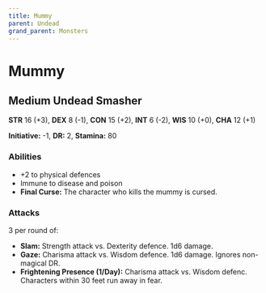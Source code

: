 ```yaml
---
title: Mummy
parent: Undead
grand_parent: Monsters
---
```


# Mummy

## Medium Undead Smasher
**STR** 16 (+3), **DEX** 8 (-1), **CON** 15 (+2), **INT** 6 (-2), **WIS** 10 (+0), **CHA** 12 (+1)

**Initiative:** -1, **DR:** 2, **Stamina:** 80

### Abilities
* +2 to physical defences
* Immune to disease and poison
* **Final Curse:** The character who kills the mummy is cursed.

### Attacks
3 per round of:
* **Slam:** Strength attack vs. Dexterity defence. 1d6 damage.
* **Gaze:** Charisma attack vs. Wisdom defence. 1d6 damage. Ignores non-magical DR.
* **Frightening Presence (1/Day):** Charisma attack vs. Wisdom defenc. Characters within 30 feet run away in fear.
